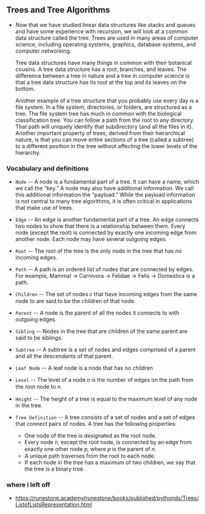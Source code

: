 ## Trees and Tree Algorithms

- Now that we have studied linear data structures like stacks and queues and have some experience with recursion, we will look at a common data structure called the tree. Trees are used in many areas of computer science, including operating systems, graphics, database systems, and computer networking.

  Tree data structures have many things in common with their botanical cousins. A tree data structure has a root, branches, and leaves. The difference between a tree in nature and a tree in computer science is that a tree data structure has its root at the top and its leaves on the bottom.
  
  Another example of a tree structure that you probably use every day is a file system. In a file system, directories, or folders, are structured as a tree. The file system tree has much in common with the biological classification tree. You can follow a path from the root to any directory. That path will uniquely identify that subdirectory (and all the files in it). Another important property of trees, derived from their hierarchical nature, is that you can move entire sections of a tree (called a subtree) to a different position in the tree without affecting the lower levels of the hierarchy.
  
### Vocabulary and definitions

- `Node` -- A node is a fundamental part of a tree. It can have a name, which we call the “key.” A node may also have additional information. We call this additional information the “payload.” While the payload information is not central to many tree algorithms, it is often critical in applications that make use of trees.
- `Edge` -- An edge is another fundamental part of a tree. An edge connects two nodes to show that there is a relationship between them. Every node (except the root) is connected by exactly one incoming edge from another node. Each node may have several outgoing edges.
- `Root` -- The root of the tree is the only node in the tree that has no incoming edges.
- `Path` -- A path is an ordered list of nodes that are connected by edges. For example, Mammal → Carnivora → Felidae → Felis → Domestica is a path.
- `Children` -- The set of nodes 𝑐 that have incoming edges from the same node to are said to be the children of that node.
- `Parent` -- A node is the parent of all the nodes it connects to with outgoing edges.
- `Sibling` -- Nodes in the tree that are children of the same parent are said to be siblings.
- `Subtree` -- A subtree is a set of nodes and edges comprised of a parent and all the descendants of that parent.
- `Leaf Node` -- A leaf node is a node that has no children
- `Level` -- The level of a node 𝑛 is the number of edges on the path from the root node to 𝑛.
- `Height` -- The height of a tree is equal to the maximum level of any node in the tree.

- `Tree Definition` -- A tree consists of a set of nodes and a set of edges that connect pairs of nodes. A tree has the following properties:
  - One node of the tree is designated as the root node.
  - Every node 𝑛, except the root node, is connected by an edge from exactly one other node 𝑝, where 𝑝 is the parent of 𝑛.
  - A unique path traverses from the root to each node.
  - If each node in the tree has a maximum of two children, we say that the tree is a binary tree.
  
### where i left off

- https://runestone.academy/runestone/books/published/pythonds/Trees/ListofListsRepresentation.html
